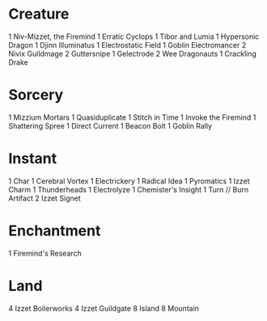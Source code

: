 # Creature 

1 Niv-Mizzet, the Firemind
1 Erratic Cyclops
1 Tibor and Lumia
1 Hypersonic Dragon
1 Djinn Illuminatus
1 Electrostatic Field
1 Goblin Electromancer
2 Nivix Guildmage
2 Guttersnipe
1 Gelectrode
2 Wee Dragonauts
1 Crackling Drake

# Sorcery 

1 Mizzium Mortars
1 Quasiduplicate
1 Stitch in Time
1 Invoke the Firemind
1 Shattering Spree
1 Direct Current
1 Beacon Bolt
1 Goblin Rally

# Instant

1 Char
1 Cerebral Vortex
1 Electrickery
1 Radical Idea
1 Pyromatics
1 Izzet Charm
1 Thunderheads
1 Electrolyze
1 Chemister's Insight
1 Turn // Burn
Artifact
2 Izzet Signet

# Enchantment

1 Firemind's Research

# Land 

4 Izzet Boilerworks
4 Izzet Guildgate
8 Island
8 Mountain
